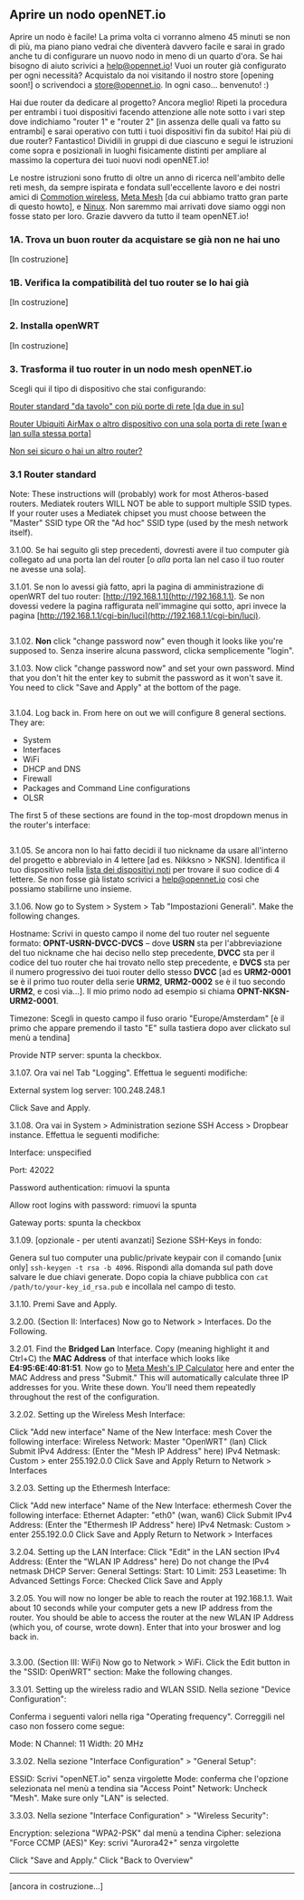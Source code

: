 ## Aprire un nodo openNET.io

Aprire un nodo è facile! La prima volta ci vorranno almeno 45 minuti se non di più, ma piano piano vedrai che diventerà davvero facile e sarai in grado anche tu di configurare un nuovo nodo in meno di un quarto d'ora. Se hai bisogno di aiuto scrivici a [help@opennet.io](mailto:help@opennet.io)! Vuoi un router già configurato per ogni necessità? Acquistalo da noi visitando il nostro store [opening soon!] o scrivendoci a [store@opennet.io](mailto:store@opennet.io). In ogni caso... benvenuto! :)

Hai due router da dedicare al progetto? Ancora meglio! Ripeti la procedura per entrambi i tuoi dispositivi facendo attenzione alle note sotto i vari step dove indichiamo "router 1" e "router 2" [in assenza delle quali va fatto su entrambi] e sarai operativo con tutti i tuoi dispositivi fin da subito! Hai più di due router? Fantastico! Dividili in gruppi di due ciascuno e segui le istruzioni come sopra e posizionali in luoghi fisicamente distinti per ampliare al massimo la copertura dei tuoi nuovi nodi openNET.io!

Le nostre istruzioni sono frutto di oltre un anno di ricerca nell'ambito delle reti mesh, da sempre ispirata e fondata sull'eccellente lavoro e dei nostri amici di [Commotion wireless](https://commotionwireless.net/), [Meta Mesh](http://www.metamesh.org/) [da cui abbiamo tratto gran parte di questo howto], e [Ninux](http://ninux.org/). Non saremmo mai arrivati dove siamo oggi non fosse stato per loro. Grazie davvero da tutto il team openNET.io!

### 1A. Trova un buon router da acquistare se già non ne hai uno

[In costruzione]

### 1B. Verifica la compatibilità del tuo router se lo hai già

[In costruzione]

### 2. Installa openWRT

[In costruzione]

### 3. Trasforma il tuo router in un nodo mesh openNET.io

Scegli qui il tipo di dispositivo che stai configurando:

[Router standard "da tavolo" con più porte di rete [da due in su]](#router-standard)

[Router Ubiquiti AirMax o altro dispositivo con una sola porta di rete [wan e lan sulla stessa porta]](#router-ubiquiti)

[Non sei sicuro o hai un altro router?](#altri-router)

### 3.1 Router standard

Note: These instructions will (probably) work for most Atheros-based routers. Mediatek routers WILL NOT be able to support multiple SSID types. If your router uses a Mediatek chipset you must choose between the "Master" SSID type OR the "Ad hoc" SSID type (used by the mesh network itself).

3.1.00. Se hai seguito gli step precedenti, dovresti avere il tuo computer già collegato ad una porta lan del router [o _alla_ porta lan nel caso il tuo router ne avesse una sola].

3.1.01. Se non lo avessi già fatto, apri la pagina di amministrazione di openWRT del tuo router: [http://192.168.1.1](http://192.168.1.1). Se non dovessi vedere la pagina raffigurata nell'immagine qui sotto, apri invece la pagina [http://192.168.1.1/cgi-bin/luci](http://192.168.1.1/cgi-bin/luci).


<img src="https://static.wixstatic.com/media/d29986_7f72f1229e9747b583f8567e1b5172db~mv2.png/v1/fill/w_976,h_513,al_c,lg_1/d29986_7f72f1229e9747b583f8567e1b5172db~mv2.png" alt="" class="inline"/>


3.1.02. **Non** click "change password now" even though it looks like you're supposed to. Senza inserire alcuna password, clicka semplicemente "login".

3.1.03. Now click "change password now" and set your own password. Mind that you don't hit the enter key to submit the password as it won't save it. You need to click "Save and Apply" at the bottom of the page.


<img src="https://static.wixstatic.com/media/d29986_36fa8200deb54270be1f5a20a40fcc74~mv2.png/v1/fill/w_976,h_525,al_c,lg_1/d29986_36fa8200deb54270be1f5a20a40fcc74~mv2.png" alt="" class="inline"/>


3.1.04. Log back in. From here on out we will configure 8 general sections. They are:

+ System
+ Interfaces
+ WiFi
+ DHCP and DNS
+ Firewall
+ Packages and Command Line configurations
+ OLSR

The first 5 of these sections are found in the top-most dropdown menus in the router's interface:


<img src="https://static.wixstatic.com/media/d29986_a728f3094b8a4d73a93917a5e7b8a8e8~mv2.png/v1/fill/w_596,h_400,al_c,lg_1/d29986_a728f3094b8a4d73a93917a5e7b8a8e8~mv2.png" alt="" class="inline"/>


3.1.05. Se ancora non lo hai fatto decidi il tuo nickname da usare all'interno del progetto e abbrevialo in 4 lettere [ad es. Nikksno > NKSN]. Identifica il tuo dispositivo nella [lista dei dispositivi noti](#) per trovare il suo codice di 4 lettere. Se non fosse già listato scrivici a [help@opennet.io](mailto:help@opennet.io) così che possiamo stabilirne uno insieme.

3.1.06. Now go to System > System > Tab "Impostazioni Generali". Make the following changes.

Hostname:  Scrivi in questo campo il nome del tuo router nel seguente formato: **OPNT-USRN-DVCC-DVCS** – dove **USRN** sta per l'abbreviazione del tuo nickname che hai deciso nello step precedente, **DVCC** sta per il codice del tuo router che hai trovato nello step precedente, e **DVCS** sta per il numero progressivo dei tuoi router dello stesso **DVCC** [ad es **URM2-0001** se è il primo tuo router della serie **URM2**, **URM2-0002** se è il tuo secondo **URM2**, e così via...]. Il mio primo nodo ad esempio si chiama **OPNT-NKSN-URM2-0001**.

Timezone: Scegli in questo campo il fuso orario "Europe/Amsterdam" [è il primo che appare premendo il tasto "E" sulla tastiera dopo aver clickato sul menù a tendina]

Provide NTP server: spunta la checkbox.

3.1.07. Ora vai nel Tab "Logging". Effettua le seguenti modifiche:

External system log server: 100.248.248.1

Click Save and Apply.

3.1.08. Ora vai in System > Administration sezione SSH Access > Dropbear instance. Effettua le seguenti modifiche:

Interface: unspecified

Port: 42022

Password authentication: rimuovi la spunta

Allow root logins with password: rimuovi la spunta

Gateway ports: spunta la checkbox

3.1.09. [opzionale - per utenti avanzati] Sezione SSH-Keys in fondo:

Genera sul tuo computer una public/private keypair con il comando [unix only] `ssh-keygen -t rsa -b 4096`. Rispondi alla domanda sul path dove salvare le due chiavi generate. Dopo copia la chiave pubblica con `cat /path/to/your-key_id_rsa.pub` e incollala nel campo di testo.

3.1.10. Premi Save and Apply.

3.2.00. (Section II: Interfaces) Now go to Network > Interfaces. Do the Following.

3.2.01. Find the **Bridged Lan** Interface. Copy (meaning highlight it and Ctrl+C) the **MAC Address** of that interface which looks like **E4:95:6E:40:81:51**. Now go to [Meta Mesh's IP Calculator](http://www.pittmesh.net/ipcalc) here and enter the MAC Address and press "Submit." This will automatically calculate three IP addresses for you. Write these down. You'll need them repeatedly throughout the rest of the configuration.

3.2.02. Setting up the Wireless Mesh Interface:

Click "Add new interface"
Name of the New Interface: mesh
Cover the following interface: Wireless Network: Master "OpenWRT" (lan)
Click Submit
IPv4 Address: (Enter the "Mesh IP Address" here)
IPv4 Netmask: Custom > enter 255.192.0.0
Click Save and Apply
Return to Network > Interfaces

3.2.03. Setting up the Ethermesh Interface:

Click "Add new interface"
Name of the New Interface: ethermesh
Cover the following interface: Ethernet Adapter: "eth0" (wan, wan6)
Click Submit
IPv4 Address: (Enter the "Ethermesh IP Address" here)
IPv4 Netmask: Custom > enter 255.192.0.0
Click Save and Apply
Return to Network > Interfaces

3.2.04. Setting up the LAN Interface:
Click "Edit" in the LAN section
IPv4 Address: (Enter the "WLAN IP Address" here)
Do not change the IPv4 netmask
DHCP Server: General Settings:​
Start: 10
Limit: 253
Leasetime: 1h
Advanced Settings
Force: Checked
Click Save and Apply

3.2.05. You will now no longer be able to reach the router at 192.168.1.1. Wait about 10 seconds while your computer gets a new IP address from the router. You should be able to access the router at the new WLAN IP Address (which you, of course, wrote down). Enter that into your broswer and log back in.


<img src="https://static.wixstatic.com/media/d29986_062b018e3efd4efb8f6df1dad8180698~mv2.png/v1/fill/w_1020,h_697,al_c/d29986_062b018e3efd4efb8f6df1dad8180698~mv2.png" alt="" class="inline"/>


3.3.00. (Section III: WiFi) Now go to Network > WiFi. Click the Edit button in the "SSID: OpenWRT" section: Make the following changes.

3.3.01. Setting up the wireless radio and WLAN SSID. Nella sezione "Device Configuration":

Conferma i seguenti valori nella riga "Operating frequency". Correggili nel caso non fossero come segue:

Mode: N
Channel: 11
Width: 20 MHz

3.3.02. Nella sezione "Interface Configuration" > "General Setup":

ESSID: Scrivi "openNET.io" senza virgolette
Mode: conferma che l'opzione selezionata nel menù a tendina sia "Access Point"
Network: Uncheck "Mesh". Make sure only "LAN" is selected.

3.3.03. Nella sezione "Interface Configuration" > "Wireless Security":

Encryption: seleziona "WPA2-PSK" dal menù a tendina
Cipher: seleziona "Force CCMP (AES)"
Key: scrivi "Aurora42+" senza virgolette

Click "Save and Apply."
Click "Back to Overview"



----------------

[ancora in costruzione...]
